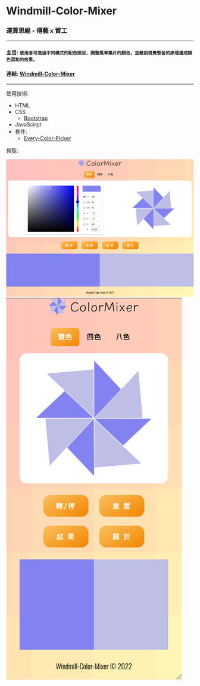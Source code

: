 # Windmill-Color-Mixer

### 運算思維 - 傳藝 x 資工

*** 
#### 主旨: `使用者可透過不同模式的配色設定，調整風車葉片的顏色，並藉由視覺暫留的原理達成顏色混和的效果。`
#### 連結: [Windmill-Color-Mixer](https://cnutt.me/windmill-color-mixer)
****

使用技術:
- HTML
- CSS
    - [Bootstrap](https://getbootstrap.com/)
- JavaScirpt
- 套件:
    - [Every-Color-Picker](https://everycolorpicker.com/)

預覽:

![](./image/perview-pc.png)
![](./image/perview-phone.png)